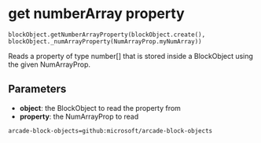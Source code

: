 # get numberArray property

```sig
blockObject.getNumberArrayProperty(blockObject.create(), blockObject._numArrayProperty(NumArrayProp.myNumArray))
```

Reads a property of type number[] that is stored inside a BlockObject using the given NumArrayProp.

## Parameters

* **object**: the BlockObject to read the property from
* **property**: the NumArrayProp to read

```package
arcade-block-objects=github:microsoft/arcade-block-objects
```
